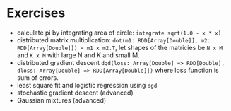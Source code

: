 # Exercises

- calculate pi by integrating area of circle: `integrate sqrt(1.0 - x * x)`
- distributed matrix multiplication: `dot(m1: RDD[Array[Double]], m2: RDD[Array[Double]]) = m1 x m2.T`,
let shapes of the matricies be `N x M` and `K x M` with large N and K and small M. 
- distributed gradient descent `dgd(loss: Array[Double] => RDD[Double], dloss: Array[Double] => RDD[Array[Double]])` where loss function is sum of errors.
- least square fit and logistic regression using `dgd`
- stochastic gradient descent (advanced)
- Gaussian mixtures (advanced)
